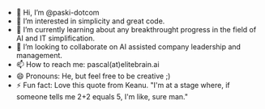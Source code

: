 - 👋 Hi, I’m @paski-dotcom
- 👀 I’m interested in simplicity and great code.
- 🌱 I’m currently learning about any breakthrought progress in the field of AI and IT simplification.
- 💞️ I’m looking to collaborate on AI assisted company leadership and management.
- 📫 How to reach me: pascal(at)elitebrain.ai
- 😄 Pronouns: He, but feel free to be creative ;)
- ⚡ Fun fact: Love this quote from Keanu. "I'm at a stage where, if someone tells me 2+2 equals 5, I'm like, sure man."

<!---
paski-dotcom/paski-dotcom is a ✨ special ✨ repository because its `README.md` (this file) appears on your GitHub profile.
You can click the Preview link to take a look at your changes.
--->
